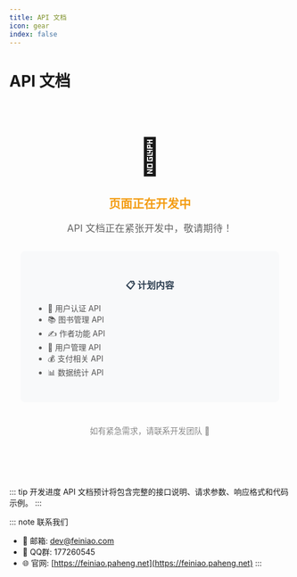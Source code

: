 ```yaml
---
title: API 文档
icon: gear
index: false
---
```


# API 文档

<div style="text-align: center; padding: 60px 20px;">
  <div style="font-size: 4rem; margin-bottom: 20px;">🚧</div>
  <h2 style="color: #f39c12; margin-bottom: 15px;">页面正在开发中</h2>
  <p style="color: #666; font-size: 1.1rem; margin-bottom: 30px;">
    API 文档正在紧张开发中，敬请期待！
  </p>
  
  <div style="background: #f8f9fa; border-radius: 8px; padding: 25px; margin: 30px auto; max-width: 500px;">
    <h3 style="color: #2c3e50; margin-bottom: 15px;">📋 计划内容</h3>
    <ul style="text-align: left; color: #555;">
      <li>🔐 用户认证 API</li>
      <li>📚 图书管理 API</li>
      <li>✍️ 作者功能 API</li>
      <li>👤 用户管理 API</li>
      <li>💰 支付相关 API</li>
      <li>📊 数据统计 API</li>
    </ul>
  </div>
  
  <div style="margin-top: 40px;">
    <p style="color: #888; font-size: 0.9rem;">
      如有紧急需求，请联系开发团队 📧
    </p>
  </div>
</div>

::: tip 开发进度
API 文档预计将包含完整的接口说明、请求参数、响应格式和代码示例。
:::

::: note 联系我们
- 📧 邮箱: dev@feiniao.com  
- 💬 QQ群: 177260545
- 🌐 官网: [https://feiniao.paheng.net](https://feiniao.paheng.net)
:::